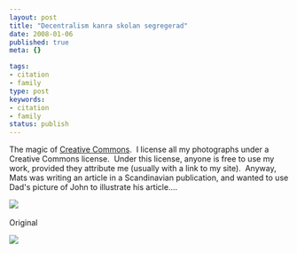 ```yaml
---
layout: post
title: "Decentralism kanra skolan segregerad"
date: 2008-01-06
published: true
meta: {}

tags:
- citation
- family
type: post
keywords:
- citation
- family
status: publish
---
```



The magic of [Creative Commons](http://creativecommons.org/licenses/by/3.0/).  I license all my photographs under a Creative Commons license.  Under this license, anyone is free to use my work, provided they attribute me (usually with a link to my site).  Anyway, Mats was writing an article in a Scandinavian publication, and wanted to use Dad's picture of John to illustrate his article....



![](http://media.eick.us/2011/05/1810110422_7370169e74.jpg) 



Original



[![](http://media.eick.us/2011/05/333742895_64b84d8048.jpg)](http://www.flickr.com/photos/andreweick/333742895/)

